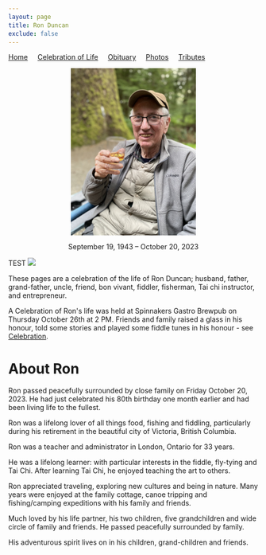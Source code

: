 ```yaml
---
layout: page
title: Ron Duncan
exclude: false
---
```


[Home](./) &nbsp;&nbsp;&nbsp;&nbsp;[Celebration of Life](./celebration)  &nbsp;&nbsp;&nbsp;&nbsp;[Obituary](./obituary)  &nbsp;&nbsp;&nbsp;&nbsp;[Photos](./photos)  &nbsp;&nbsp;&nbsp;&nbsp;[Tributes](./tributes)

<img 
    style="display: block; 
           margin-left: auto;
           margin-right: auto;
           width: 50%;"
    src="\ronduncan\assets\ronduncan036.png" 
    alt="Ron drinking Scotch at fishing camp">

<p align="center" width="100%">    
    September 19, 1943 – October 20, 2023
</p>

TEST <img src="\testobit\assets\colourful_forest.jpg"/>

These pages are a celebration of the life of Ron Duncan; husband, father, grand-father, uncle, friend, bon vivant, fiddler, fisherman, Tai chi instructor, and entrepreneur.

A Celebration of Ron's life was held at Spinnakers Gastro Brewpub on Thursday October 26th at 2 PM. Friends and family raised a glass in his honour, told some stories and played some fiddle tunes in his honour - see [Celebration](./celebration). 

# About Ron

Ron passed peacefully surrounded by close family on Friday October 20, 2023.  He had just celebrated his 80th birthday one month earlier and had been living life to the fullest.

Ron was a lifelong lover of all things food, fishing and fiddling, particularly during his retirement in the beautiful city of Victoria, British Columbia.

Ron was a teacher and administrator in London, Ontario for 33 years.

He was a lifelong learner: with particular interests in the fiddle, fly-tying and Tai Chi. After learning Tai Chi, he enjoyed teaching the art to others.

Ron appreciated traveling, exploring new cultures and being in nature. Many years were enjoyed at the family cottage, canoe tripping and fishing/camping expeditions with his family and friends.

Much loved by his life partner, his two children, five grandchildren and wide circle of family and friends. He passed peacefully surrounded by family.

His adventurous spirit lives on in his children, grand-children and friends.
